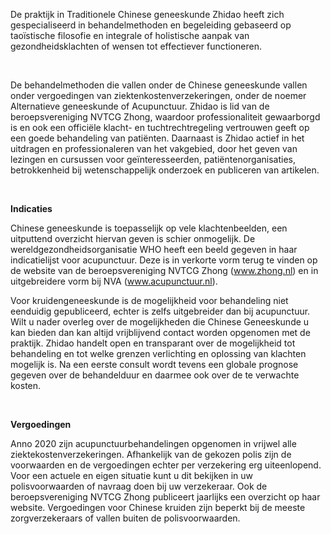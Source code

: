 De praktijk in Traditionele Chinese geneeskunde Zhidao heeft zich gespecialiseerd in behandelmethoden en begeleiding gebaseerd op taoïstische filosofie en integrale of holistische aanpak van gezondheidsklachten of wensen tot effectiever functioneren.

&nbsp;

De behandelmethoden die vallen onder de Chinese geneeskunde vallen onder vergoedingen van ziektenkostenverzekeringen, onder de noemer Alternatieve geneeskunde of Acupunctuur. 
Zhidao is lid van de beroepsvereniging NVTCG Zhong, waardoor professionaliteit gewaarborgd is en ook een officiële klacht- en tuchtrechtregeling vertrouwen geeft op een goede behandeling van patiënten.
Daarnaast is Zhidao actief in het uitdragen en professionaleren van het vakgebied, door het geven van lezingen en cursussen voor geïnteresseerden, patiëntenorganisaties, betrokkenheid bij wetenschappelijk onderzoek en publiceren van artikelen. 

&nbsp;

**Indicaties**

Chinese geneeskunde is toepasselijk op vele klachtenbeelden, een uitputtend overzicht hiervan geven is schier onmogelijk. De wereldgezondheidsorganisatie WHO heeft een beeld gegeven in haar indicatielijst voor acupunctuur. Deze is in verkorte vorm terug te vinden op de website van de beroepsvereniging NVTCG Zhong (www.zhong.nl) en in uitgebreidere vorm bij NVA (www.acupunctuur.nl).

Voor kruidengeneeskunde is de mogelijkheid voor behandeling niet eenduidig gepubliceerd, echter is zelfs uitgebreider dan bij acupunctuur.
Wilt u nader overleg over de mogelijkheden die Chinese Geneeskunde u kan bieden dan kan altijd vrijblijvend contact worden opgenomen met de praktijk.  Zhidao handelt open en transparant over de mogelijkheid tot behandeling en tot welke grenzen verlichting en oplossing van klachten mogelijk is. Na een eerste consult wordt tevens een globale prognose gegeven over de behandelduur en daarmee ook over de te verwachte kosten.

&nbsp;

**Vergoedingen**

Anno 2020 zijn acupunctuurbehandelingen opgenomen in vrijwel alle ziektekostenverzekeringen. Afhankelijk van de gekozen polis zijn de voorwaarden en de vergoedingen echter per verzekering erg uiteenlopend. Voor een actuele en eigen situatie kunt u dit bekijken in uw polisvoorwaarden of navraag doen bij uw verzekeraar. Ook de beroepsvereniging NVTCG Zhong publiceert jaarlijks een overzicht op haar website.
Vergoedingen voor Chinese kruiden zijn beperkt bij de meeste zorgverzekeraars of vallen buiten de polisvoorwaarden.
